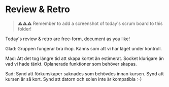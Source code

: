 # Review & Retro
> ⚠️⚠️⚠️ Remember to add a screenshot of today's scrum board to this folder!

Today's review & retro are free-form, document as you like!

Glad: Gruppen fungerar bra ihop. Känns som att vi har läget under kontroll.

Mad: Att det tog längre tid att skapa kortet än estimerat. Socket klurigare än vad vi hade tänkt. Oplanerade funktioner som behöver skapas. 

Sad: Synd att förkunskaper saknades som behövdes innan kursen. Synd att kursen är så kort. Synd att datorn och solen inte är kompatibla :-)

